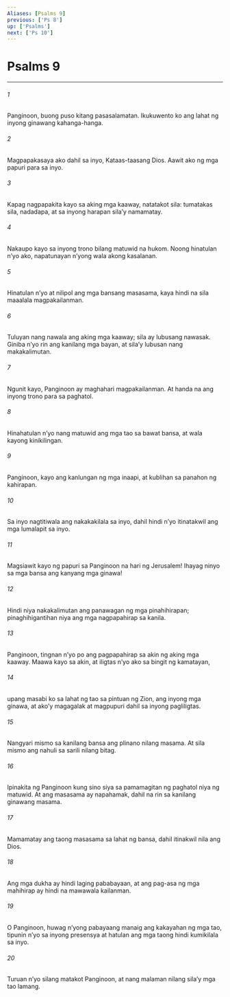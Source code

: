 ```yaml
---
Aliases: [Psalms 9]
previous: ['Ps 8']
up: ['Psalms']
next: ['Ps 10']
---
```

# Psalms 9

***

###### 1
Panginoon, buong puso kitang pasasalamatan. Ikukuwento ko ang lahat ng inyong ginawang kahanga-hanga. 

###### 2
Magpapakasaya ako dahil sa inyo, Kataas-taasang Dios. Aawit ako ng mga papuri para sa inyo. 

###### 3
Kapag nagpapakita kayo sa aking mga kaaway, natatakot sila: tumatakas sila, nadadapa, at sa inyong harapan silaʼy namamatay. 

###### 4
Nakaupo kayo sa inyong trono bilang matuwid na hukom. Noong hinatulan nʼyo ako, napatunayan nʼyong wala akong kasalanan. 

###### 5
Hinatulan nʼyo at nilipol ang mga bansang masasama, kaya hindi na sila maaalala magpakailanman. 

###### 6
Tuluyan nang nawala ang aking mga kaaway; sila ay lubusang nawasak. Giniba nʼyo rin ang kanilang mga bayan, at silaʼy lubusan nang makakalimutan. 

###### 7
Ngunit kayo, Panginoon ay maghahari magpakailanman. At handa na ang inyong trono para sa paghatol. 

###### 8
Hinahatulan nʼyo nang matuwid ang mga tao sa bawat bansa, at wala kayong kinikilingan. 

###### 9
Panginoon, kayo ang kanlungan ng mga inaapi, at kublihan sa panahon ng kahirapan. 

###### 10
Sa inyo nagtitiwala ang nakakakilala sa inyo, dahil hindi nʼyo itinatakwil ang mga lumalapit sa inyo. 

###### 11
Magsiawit kayo ng papuri sa Panginoon na hari ng Jerusalem! Ihayag ninyo sa mga bansa ang kanyang mga ginawa! 

###### 12
Hindi niya nakakalimutan ang panawagan ng mga pinahihirapan; pinaghihigantihan niya ang mga nagpapahirap sa kanila. 

###### 13
Panginoon, tingnan nʼyo po ang pagpapahirap sa akin ng aking mga kaaway. Maawa kayo sa akin, at iligtas nʼyo ako sa bingit ng kamatayan, 

###### 14
upang masabi ko sa lahat ng tao sa pintuan ng Zion, ang inyong mga ginawa, at akoʼy magagalak at magpupuri dahil sa inyong pagliligtas. 

###### 15
Nangyari mismo sa kanilang bansa ang plinano nilang masama. At sila mismo ang nahuli sa sarili nilang bitag. 

###### 16
Ipinakita ng Panginoon kung sino siya sa pamamagitan ng paghatol niya ng matuwid. At ang masasama ay napahamak, dahil na rin sa kanilang ginawang masama. 

###### 17
Mamamatay ang taong masasama sa lahat ng bansa, dahil itinakwil nila ang Dios. 

###### 18
Ang mga dukha ay hindi laging pababayaan, at ang pag-asa ng mga mahihirap ay hindi na mawawala kailanman. 

###### 19
O Panginoon, huwag nʼyong pabayaang manaig ang kakayahan ng mga tao, tipunin nʼyo sa inyong presensya at hatulan ang mga taong hindi kumikilala sa inyo. 

###### 20
Turuan nʼyo silang matakot Panginoon, at nang malaman nilang silaʼy mga tao lamang.
